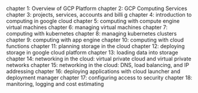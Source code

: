 ```
```
chapter 1: Overview of GCP Platform
chapter 2: GCP Computing Services
chapter 3: projects, services, accounts and billi g
chapter 4: introduction to computing in google cloud
chapter 5: computing with compute engine virtual machines
chapter 6: managing virtual machines
chapter 7: computing with kubernetes
chapter 8: managing kubernetes clusters
chapter 9: computing with app engine
chapter 10: computing with cloud functions
chapter 11: planning storage in the cloud
chapter 12: deploying storage in google cloud platform
chapter 13: loading data into storage
chapter 14: networking in the cloud: virtual private cloud and virtual private networks
chapter 15: networking in the cloud: DNS, load balancing, and IP addressing
chapter 16: deploying applications with cloud launcher and deployment manager
chapter 17: configuring access to security
chapter 18: manitoring, logging and cost estimating
```
```